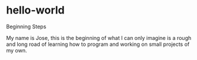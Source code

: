 # hello-world
Beginning Steps

My name is Jose, this is the beginning of what I can only imagine is a rough and long road of learning how to program and working on small projects of my own.
